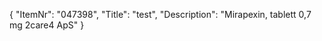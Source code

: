 {
  "ItemNr": "047398",
  "Title": "test",
  "Description": "Mirapexin, tablett 0,7 mg 2care4 ApS"
}